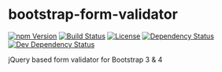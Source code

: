 # bootstrap-form-validator

[![npm Version](https://img.shields.io/npm/v/bootstrap-form-validator?style=flat-square)](https://www.npmjs.com/package/bootstrap-form-validator)
[![Build Status](https://img.shields.io/travis/apalfrey/bootstrap-form-validator?style=flat-square)](https://travis-ci.org/apalfrey/bootstrap-form-validator)
[![License](https://img.shields.io/github/license/apalfrey/bootstrap-form-validator?style=flat-square)](LICENSE)
[![Dependency Status](https://img.shields.io/david/apalfrey/bootstrap-form-validator?style=flat-square)](https://david-dm.org/apalfrey/bootstrap-form-validator)
[![Dev Dependency Status](https://img.shields.io/david/dev/apalfrey/bootstrap-form-validator?style=flat-square)](https://david-dm.org/apalfrey/bootstrap-form-validator?type=dev)

jQuery based form validator for Bootstrap 3 & 4
